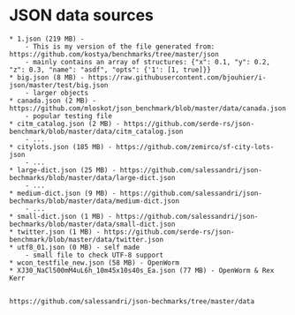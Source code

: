 # JSON data sources	#

	* 1.json (219 MB) - 
		- This is my version of the file generated from: https://github.com/kostya/benchmarks/tree/master/json
		- mainly contains an array of structures: {"x": 0.1, "y": 0.2, "z": 0.3, "name": "asdf", "opts": {'1': [1, true]}}
    * big.json (8 MB) - https://raw.githubusercontent.com/bjouhier/i-json/master/test/big.json
        - larger objects
	* canada.json (2 MB) - https://github.com/mloskot/json_benchmark/blob/master/data/canada.json
		- popular testing file
	* citm_catalog.json (2 MB) - https://github.com/serde-rs/json-benchmark/blob/master/data/citm_catalog.json
		- ...
	* citylots.json (185 MB) - https://github.com/zemirco/sf-city-lots-json
		- ...
    * large-dict.json (25 MB) - https://github.com/salessandri/json-bechmarks/blob/master/data/large-dict.json
        - ...
	* medium-dict.json (9 MB) - https://github.com/salessandri/json-bechmarks/blob/master/data/medium-dict.json
		- ...
	* small-dict.json (1 MB) - https://github.com/salessandri/json-bechmarks/blob/master/data/small-dict.json
	* twitter.json (1 MB) - https://github.com/serde-rs/json-benchmark/blob/master/data/twitter.json
	* utf8_01.json (0 MB) - self made
		- small file to check UTF-8 support
	* wcon_testfile_new.json (58 MB) - OpenWorm
	* XJ30_NaCl500mM4uL6h_10m45x10s40s_Ea.json (77 MB) - OpenWorm & Rex Kerr
	

	https://github.com/salessandri/json-bechmarks/tree/master/data
	
